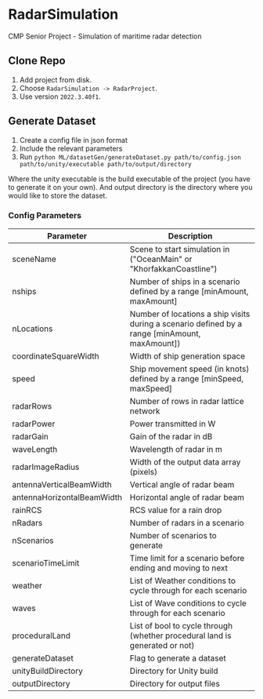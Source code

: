 # RadarSimulation

CMP Senior Project - Simulation of maritime radar detection

## Clone Repo

1. Add project from disk.
2. Choose `RadarSimulation -> RadarProject`.
3. Use version `2022.3.40f1`.

## Generate Dataset

1. Create a config file in json format
2. Include the relevant parameters
3. Run `python ML/datasetGen/generateDataset.py path/to/config.json path/to/unity/executable path/to/output/directory`

Where the unity executable is the build executable of the project (you have to generate it on your own).
And output directory is the directory where you would like to store the dataset.

### Config Parameters

| Parameter                           | Description                                                |
| ----------------------------------- | ---------------------------------------------------------- |
| sceneName                           | Scene to start simulation in ("OceanMain" or "KhorfakkanCoastline") |
| nships                              | Number of ships in a scenario defined by a range [minAmount, maxAmount] |
| nLocations                          | Number of locations a ship visits during a scenario defined by a range [minAmount, maxAmount]) |
| coordinateSquareWidth               | Width of ship generation space                             |
| speed                               | Ship movement speed (in knots) defined by a range [minSpeed, maxSpeed]|
| radarRows                           | Number of rows in radar lattice network                    |
| radarPower                          | Power transmitted in W                                     |
| radarGain                           | Gain of the radar in dB                                    |
| waveLength                          | Wavelength of radar in m                                   |
| radarImageRadius                    | Width of the output data array (pixels)                    |
| antennaVerticalBeamWidth            | Vertical angle of radar beam                               |
| antennaHorizontalBeamWidth          | Horizontal angle of radar beam                             |
| rainRCS                             | RCS value for a rain drop                                  |
| nRadars                             | Number of radars in a scenario                             |
| nScenarios                          | Number of scenarios to generate                            |
| scenarioTimeLimit                   | Time limit for a scenario before ending and moving to next |
| weather                             | List of Weather conditions to cycle through for each scenario      |
| waves                               | List of Wave conditions to cycle through for each scenario |
| proceduralLand                      | List of bool to cycle through (whether procedural land is generated or not) |
| generateDataset                     | Flag to generate a dataset                                 |
| unityBuildDirectory                 | Directory for Unity build                                  |
| outputDirectory                     | Directory for output files                                 |
